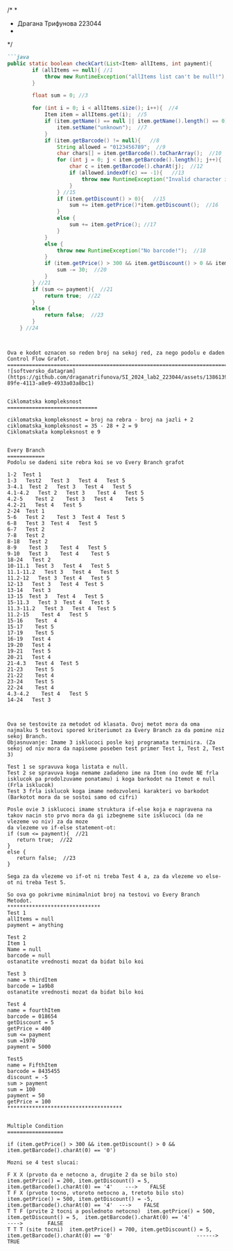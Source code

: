 /*
*
*	Драгана Трифунова 223044
*
*/

```markdown
```java
public static boolean checkCart(List<Item> allItems, int payment){
        if (allItems == null){ //1
            throw new RuntimeException("allItems list can't be null!"); //2
        }

        float sum = 0; //3

        for (int i = 0; i < allItems.size(); i++){  //4
            Item item = allItems.get(i);  //5
            if (item.getName() == null || item.getName().length() == 0){   //6
                item.setName("unknown");  //7
            }
            if (item.getBarcode() != null){   //8
                String allowed = "0123456789";  //9
                char chars[] = item.getBarcode().toCharArray();  //10
                for (int j = 0; j < item.getBarcode().length(); j++){  //11
                    char c = item.getBarcode().charAt(j);  //12
                    if (allowed.indexOf(c) == -1){   //13
                        throw new RuntimeException("Invalid character in item barcode!");  //14
                    }
                } //15
                if (item.getDiscount() > 0){   //15
                    sum += item.getPrice()*item.getDiscount();  //16
                }
                else {
                    sum += item.getPrice(); //17
                }
            }
            else {
                throw new RuntimeException("No barcode!");  //18
            }
            if (item.getPrice() > 300 && item.getDiscount() > 0 && item.getBarcode().charAt(0) == '0'){  //19
                sum -= 30;  //20
            }
        } //21
        if (sum <= payment){  //21
            return true;  //22
        }
        else {
            return false;  //23
        }
    } //24
```
```


Ova e kodot oznacen so reden broj na sekoj red, za nego podolu e daden Control Flow Grafot. 
===========================================================================================
![softversko_datagram](https://github.com/draganatrifunova/SI_2024_lab2_223044/assets/138613966/2165d271-89fe-4113-a8e9-4933a03a8bc1)


Ciklomatska kompleksnost
=============================

ciklomatska_kompleksnost = broj na rebra - broj na jazli + 2
ciklomatska_kompleksnost = 35 - 28 + 2 = 9 
Ciklomatskata kompleksnost e 9


Every Branch
============
Podolu se dadeni site rebra koi se vo Every Branch grafot

1-2  Test 1  
1-3   Test2   Test 3   Test 4   Test 5  
3-4.1  Test 2   Test 3   Test 4   Test 5  
4.1-4.2   Test 2   Test 3    Test 4   Test 5   
4.2-5    Test 2    Test 3   Test 4    Tets 5   
4.2-21   Test 4   Test 5  
2-24  Test 1   
5-6   Test 2    Test 3  Test 4  Test 5   
6-8   Test 3  Test 4   Test 5   
6-7   Test 2   
7-8   Test 2   
8-18   Test 2   
8-9    Test 3    Test 4   Test 5   
9-10   Test 3    Test 4    Test 5   
18-24   Test 2   
10-11.1  Test 3   Test 4   Test 5   
11.1-11.2   Test 3   Test 4   Test 5    
11.2-12   Test 3  Test 4   Test 5   
12-13   Test 3   Test 4  Test 5   
13-14   Test 3   
13-15  Test 3   Test 4   Test 5   
15-11.3   Test 3  Test 4   Test 5   
11.3-11.2   Test 3   Test 4  Test 5   
11.2-15    Test 4   Test 5   
15-16    Test  4   
15-17    Test 5   
17-19    Test 5   
16-19   Test 4   
19-20   Test 4   
19-21   Test 5   
20-21   Test 4   
21-4.3   Test 4  Test 5   
21-23    Test 5   
21-22    Test 4   
23-24    Test 5   
22-24    Test 4   
4.3-4.2    Test 4   Test 5   
14-24   Test 3   



Ova se testovite za metodot od klasata. Ovoj metot mora da oma najmalku 5 testovi spored kriteriumot za Every Branch za da pomine niz sekoj Branch.
Objasnuvanje: Imame 3 isklucoci posle koj programata terminira. (Za sekoj od niv mora da napiseme poseben test primer Test 1, Test 2, Test 3)

Test 1 se spravuva koga listata e null.
Test 2 se spravuva koga nemame zadadeno ime na Item (no ovde NE frla isklucok pa prodolzuvame ponatamu) i koga barkodot na Itemot e null (Frla isklucok)
Test 3 frla isklucok koga imame nedozvoleni karakteri vo barkodot (Barkotot mora da se sostoi samo od cifri)

Posle ovie 3 isklucoci imame struktura if-else koja e napravena na takov nacin sto prvo mora da gi izbegneme site isklucoci (da ne vlezeme vo niv) za da moze 
da vlezeme vo if-else statement-ot:
if (sum <= payment){  //21
   return true;  //22
}
else {
   return false;  //23
}

Sega za da vlezeme vo if-ot ni treba Test 4 a, za da vlezeme vo else-ot ni treba Test 5.

So ova go pokrivme minimalniot broj na testovi vo Every Branch Metodot.
******************************
Test 1
allItems = null
payment = anything

Test 2
Item 1
Name = null
barcode = null
ostanatite vrednosti mozat da bidat bilo koi

Test 3
name = thirdItem
barcode = 1a9b8
ostanatite vrednosti mozat da bidat bilo koi

Test 4
name = fourthItem
barcode = 018654
getDiscount = 5
getPrice = 400
sum <= payment
sum =1970
payment = 5000

Test5
name = FifthItem
barcode = 8435455
discount = -5
sum > payment
sum = 100
payment = 50
getPrice = 100
*************************************


Multiple Condition
==================

if (item.getPrice() > 300 && item.getDiscount() > 0 && item.getBarcode().charAt(0) == '0')

Mozni se 4 test slucai:

F X X (prvoto da e netocno a, drugite 2 da se bilo sto)   item.getPrice() = 200, item.getDiscount() = 5,  item.getBarcode().charAt(0) == '4'    --->	FALSE   
T F X (prvoto tocno, vtoroto netocno a, tretoto bilo sto)  item.getPrice() = 500, item.getDiscount() = -5,  item.getBarcode().charAt(0) == '4'  --->	FALSE   
T T F (prvite 2 tocni a poslednoto netocno)  item.getPrice() = 500, item.getDiscount() = 5,  item.getBarcode().charAt(0) == '4'            ---->     	FALSE   
T T T (site tocni)  item.getPrice() = 700, item.getDiscount() = 5,  item.getBarcode().charAt(0) == '0'                           ------>               	TRUE   
